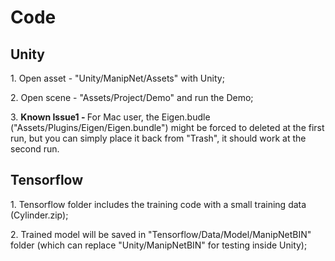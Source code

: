 Code
============


Unity
------------
<p>
  1. Open asset - "Unity/ManipNet/Assets" with Unity;
</p>
<p>
  2. Open scene - "Assets/Project/Demo" and run the Demo;
</p>
<p>
  3. <b>Known Issue1 - </b> For Mac user, the Eigen.budle ("Assets/Plugins/Eigen/Eigen.bundle") might be forced to deleted at the first run, but you can simply place it back from "Trash", it should work at the second run.
</p>

Tensorflow
------------
<p>
  1. Tensorflow folder includes the training code with a small training data (Cylinder.zip);
</p>
<p>
  2. Trained model will be saved in "Tensorflow/Data/Model/ManipNetBIN" folder (which can replace "Unity/ManipNetBIN" for testing inside Unity);
</p>
